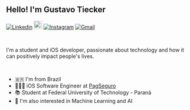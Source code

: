 ## Hello! I'm Gustavo Tiecker

[![Linkedin](https://img.shields.io/badge/-LinkedIn-blue?style=flat&logo=Linkedin&logoColor=white)](https://www.linkedin.com/in/gustavotiecker)
[<img src="https://img.shields.io/github/followers/gustavotiecker?label=follow&style=social" height="22" title="Follow me" />](https://github.com/gustavotiecker) 
[![Instagram](https://img.shields.io/badge/-Instagram-c13584?style=flat&labelColor=c13584&logo=instagram&logoColor=white)](https://www.instagram.com/gustavotiecker)
[![Gmail](https://img.shields.io/badge/-Gmail-c14438?style=flat&logo=Gmail&logoColor=white)](mailto:gustavotiecker@gmail.com)

<br/>

I'm a student and iOS developer, passionate about technology and how it can positively impact people's lives. 

<br/>

- 🇧🇷 I'm from Brazil
- 👨🏼‍💻 iOS Software Engineer at [PagSeguro](https://pagseguro.uol.com.br)
- 📚 Student at Federal University of Technology - Paraná
- 🤖 I'm also interested in Machine Learning and AI
